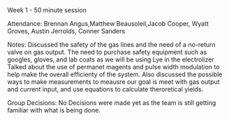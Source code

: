 Week 1 - 50 minute session

Attendance: 
Brennan Angus,Matthew Beausoleil,Jacob Cooper, Wyatt Groves, Austin Jerrolds, Conner Sanders

Notes: 
Discussed the safety of the gas lines and the need of a no-return valve on gas output.
The need to purchase safety equipment such as googles, gloves, and lab coats as we will be using Lye in the electrolizer
Talked about the use of permanet magents and pulse width modulation to help make the overall efficienty of the system.
Also discussed the possible ways to make measurements to meausre our goal is meet with gas output and current input, and 
use equations to calculate theroretical yields.

Group Decisions: 
No Decisions were made yet as the team is still getting familiar with what is being done.
